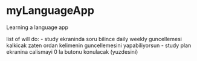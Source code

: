 # myLanguageApp
Learning a language app

list of will do:
    - study ekraninda soru bilince daily weekly guncellemesi kalkicak zaten ordan kelimenin guncellemesini yapabiliyorsun
    - study plan ekranina calismayi 0 la butonu konulacak (yuzdesini)
    